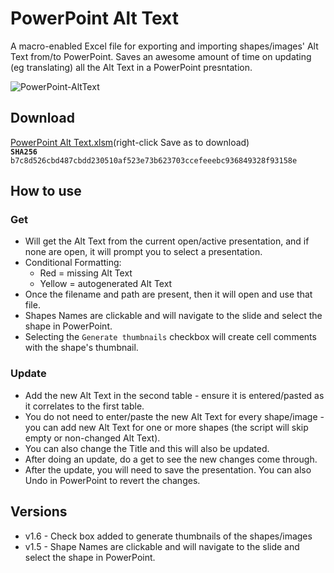 # PowerPoint Alt Text
A macro-enabled Excel file for exporting and importing shapes/images' Alt Text from/to PowerPoint.
Saves an awesome amount of time on updating (eg translating) all the Alt Text in a PowerPoint presntation.

![PowerPoint-AltText](https://user-images.githubusercontent.com/2652773/169572561-21db91b7-b90c-48f8-b93a-bc2339acf441.gif)

## Download
[PowerPoint Alt Text.xlsm](https://github.com/samnseir/PowerPoint-AltText/raw/main/PowerPoint%20Alt%20Text.xlsm?download=1)(right-click Save as to download)
<br />**`SHA256`** `b7c8d526cbd487cbdd230510af523e73b623703ccefeeebc936849328f93158e`

## How to use
### Get
- Will get the Alt Text from the current open/active presentation, and if none are open, it will prompt you to select a presentation.
- Conditional Formatting:
  - Red = missing Alt Text
  - Yellow = autogenerated Alt Text
- Once the filename and path are present, then it will open and use that file.
- Shapes Names are clickable and will navigate to the slide and select the shape in PowerPoint.
- Selecting the `Generate thumbnails` checkbox will create cell comments with the shape's thumbnail.

### Update
- Add the new Alt Text in the second table - ensure it is entered/pasted as it correlates to the first table.
- You do not need to enter/paste the new Alt Text for every shape/image - you can add new Alt Text for one or more shapes (the script will skip empty or non-changed Alt Text).
- You can also change the Title and this will also be updated.
- After doing an update, do a get to see the new changes come through.
- After the update, you will need to save the presentation. You can also Undo in PowerPoint to revert the changes.

## Versions
- v1.6 - Check box added to generate thumbnails of the shapes/images
- v1.5 - Shape Names are clickable and will navigate to the slide and select the shape in PowerPoint.
